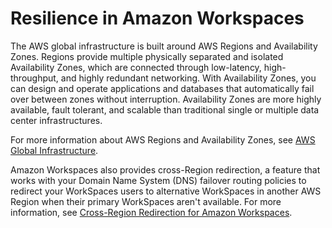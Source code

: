 # Resilience in Amazon Workspaces<a name="disaster-recovery-resiliency"></a>

The AWS global infrastructure is built around AWS Regions and Availability Zones\. Regions provide multiple physically separated and isolated Availability Zones, which are connected through low\-latency, high\-throughput, and highly redundant networking\. With Availability Zones, you can design and operate applications and databases that automatically fail over between zones without interruption\. Availability Zones are more highly available, fault tolerant, and scalable than traditional single or multiple data center infrastructures\.

For more information about AWS Regions and Availability Zones, see [AWS Global Infrastructure](http://aws.amazon.com/about-aws/global-infrastructure/)\.

Amazon Workspaces also provides cross\-Region redirection, a feature that works with your Domain Name System \(DNS\) failover routing policies to redirect your WorkSpaces users to alternative WorkSpaces in another AWS Region when their primary WorkSpaces aren't available\. For more information, see [Cross\-Region Redirection for Amazon Workspaces](cross-region-redirection.md)\.